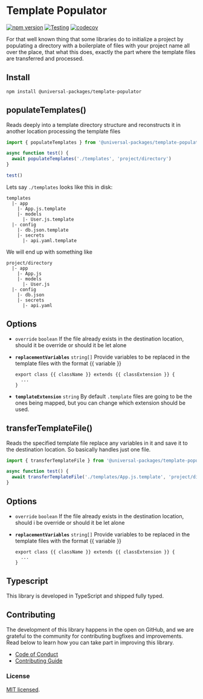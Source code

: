 # Template Populator

[![npm version](https://badge.fury.io/js/@universal-packages%2Ftemplate-populator.svg)](https://www.npmjs.com/package/@universal-packages/template-populator)
[![Testing](https://github.com/universal-packages/universal-template-populator/actions/workflows/testing.yml/badge.svg)](https://github.com/universal-packages/universal-template-populator/actions/workflows/testing.yml)
[![codecov](https://codecov.io/gh/universal-packages/universal-template-populator/branch/main/graph/badge.svg?token=CXPJSN8IGL)](https://codecov.io/gh/universal-packages/universal-template-populator)

For that well known thing that some libraries do to initialize a project by populating a directory with a boilerplate of files with your project name all over the place, that what this does, exactly the part where the template files are transferred and processed.

## Install

```shell
npm install @universal-packages/template-populator
```

## populateTemplates()

Reads deeply into a template directory structure and reconstructs it in another location processing the template files

```js
import { populateTemplates } from '@universal-packages/template-populator'

async function test() {
  await populateTemplates('./templates', 'project/directory')
}

test()
```

Lets say `./templates` looks like this in disk:

```text
templates
  |- app
    |- App.js.template
    |- models
      |- User.js.template
  |- config
    |- db.json.template
    |- secrets
      |- api.yaml.template
```

We will end up with something like

```text
project/directory
  |- app
    |- App.js
    |- models
      |- User.js
  |- config
    |- db.json
    |- secrets
      |- api.yaml
```

## Options

- `override` `boolean`
  If the file already exists in the destination location, should it be override or should it be let alone

- **`replacementVariables`** `string[]`
  Provide variables to be replaced in the template files with the format {{ variable }}

  ```text
  export class {{ className }} extends {{ classExtension }} {
    ...
  }
  ```

- **`templateExtension`** `string`
  By default `.template` files are going to be the ones being mapped, but you can change which extension should be used.

## transferTemplateFile()

Reads the specified template file replace any variables in it and save it to the destination location. So basically handles just one file.

```js
import { transferTemplateFile } from '@universal-packages/template-populator'

async function test() {
  await transferTemplateFile('./templates/App.js.template', 'project/directory/App.js')
}
```
## Options

- `override` `boolean`
  If the file already exists in the destination location, should i be override or should it be let alone

- **`replacementVariables`** `string[]`
  Provide variables to be replaced in the template files with the format {{ variable }}

  ```text
  export class {{ className }} extends {{ classExtension }} {
    ...
  }
  ```

## Typescript

This library is developed in TypeScript and shipped fully typed.

## Contributing

The development of this library happens in the open on GitHub, and we are grateful to the community for contributing bugfixes and improvements. Read below to learn how you can take part in improving this library.

- [Code of Conduct](./CODE_OF_CONDUCT.md)
- [Contributing Guide](./CONTRIBUTING.md)

### License

[MIT licensed](./LICENSE).
```
